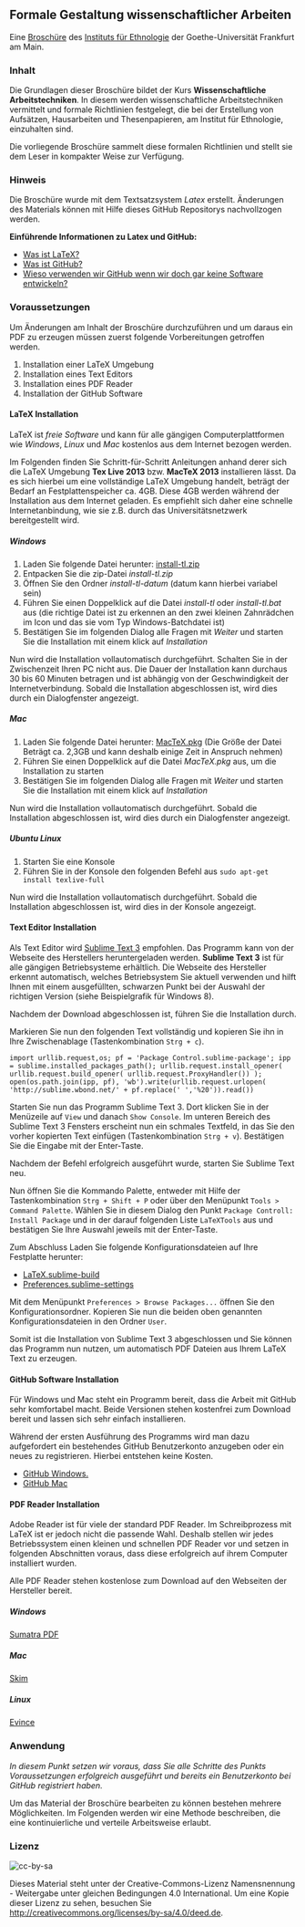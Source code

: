 ## Formale Gestaltung wissenschaftlicher Arbeiten

Eine [Broschüre](http://www2.uni-frankfurt.de/45426646/Broschuere-Wissenschaftliches-Arbeiten.pdf) des [Instituts für Ethnologie](http://www2.uni-frankfurt.de/42991918/ie) der Goethe-Universität Frankfurt am Main.

### Inhalt
Die Grundlagen dieser Broschüre bildet der Kurs **Wissenschaftliche Arbeitstechniken**. In diesem werden wissenschaftliche Arbeitstechniken vermittelt und formale Richtlinien festgelegt, die bei der Erstellung von Aufsätzen, Hausarbeiten und Thesenpapieren, am Institut für Ethnologie, einzuhalten sind.

Die vorliegende Broschüre sammelt diese formalen Richtlinien und stellt sie dem Leser in kompakter Weise zur Verfügung. 

### Hinweis
Die Broschüre wurde mit dem Textsatzsystem _Latex_ erstellt. Änderungen des Materials können mit Hilfe dieses GitHub Repositorys nachvollzogen werden. 

**Einführende Informationen zu Latex und GitHub:**

* [Was ist LaTeX?](https://de.wikipedia.org/wiki/LaTeX)
* [Was ist GitHub?](http://t3n.de/news/eigentlich-github-472886/)
* [Wieso verwenden wir GitHub wenn wir doch gar keine Software entwickeln?](http://www.schlosser.info/git-latex-versionieren/)

### Voraussetzungen
Um Änderungen am Inhalt der Broschüre durchzuführen und um daraus ein PDF zu erzeugen müssen zuerst folgende Vorbereitungen getroffen werden.

1. Installation einer LaTeX Umgebung
2. Installation eines Text Editors 
3. Installation eines PDF Reader
4. Installation der GitHub Software

#### LaTeX Installation
LaTeX ist *freie Software* und kann für alle gängigen Computerplattformen wie *Windows*, *Linux* und *Mac* kostenlos aus dem Internet bezogen werden.

Im Folgenden finden Sie Schritt-für-Schritt Anleitungen anhand derer sich die LaTeX Umgebung **Tex Live 2013**  bzw. **MacTeX 2013** installieren lässt. Da es sich hierbei um eine vollständige LaTeX Umgebung handelt, beträgt der Bedarf an Festplattenspeicher ca. 4GB. Diese 4GB werden während der Installation aus dem Internet geladen. Es empfiehlt sich daher eine schnelle Internetanbindung, wie sie z.B. durch das Universitätsnetzwerk bereitgestellt wird.

##### Windows

1. Laden Sie folgende Datei herunter: [install-tl.zip](http://mirror.ctan.org/systems/texlive/tlnet/install-tl.zip)
2. Entpacken Sie die zip-Datei *install-tl.zip*
3. Öffnen Sie den Ordner *install-tl-datum* (datum kann hierbei variabel sein)
4. Führen Sie einen Doppelklick auf die Datei *install-tl* oder *install-tl.bat* aus (die richtige Datei ist zu erkennen an den zwei kleinen Zahnrädchen im Icon und das sie vom Typ Windows-Batchdatei ist)
5. Bestätigen Sie im folgenden Dialog alle Fragen mit *Weiter* und starten Sie die Installation mit einem klick auf *Installation*

Nun wird die Installation vollautomatisch durchgeführt. Schalten Sie in der Zwischenzeit Ihren PC nicht aus. Die Dauer der Installation kann durchaus 30 bis 60 Minuten betragen und ist abhängig von der Geschwindigkeit der Internetverbindung. Sobald die Installation abgeschlossen ist, wird dies durch ein Dialogfenster angezeigt.

##### Mac

1. Laden Sie folgende Datei herunter: [MacTeX.pkg](http://mirror.ctan.org/systems/mac/mactex/MacTeX.pkg) (Die Größe der Datei Beträgt ca. 2,3GB und kann deshalb einige Zeit in Anspruch nehmen)
2. Führen Sie einen Doppelklick auf die Datei *MacTeX.pkg* aus, um die Installation zu starten
3. Bestätigen Sie im folgenden Dialog alle Fragen mit *Weiter* und starten Sie die Installation mit einem klick auf *Installation*

Nun wird die Installation vollautomatisch durchgeführt. Sobald die Installation abgeschlossen ist, wird dies durch ein Dialogfenster angezeigt.

##### Ubuntu Linux

1. Starten Sie eine Konsole
2. Führen Sie in der Konsole den folgenden Befehl aus `sudo apt-get install texlive-full`

Nun wird die Installation vollautomatisch durchgeführt. Sobald die Installation abgeschlossen ist, wird dies in der Konsole angezeigt.

#### Text Editor Installation

Als Text Editor wird [Sublime Text 3](http://www.sublimetext.com/3) empfohlen. Das Programm kann von der Webseite des Herstellers heruntergeladen werden. **Sublime Text 3** ist für alle gängigen Betriebsysteme erhältlich. Die Webseite des Hersteller erkennt automatisch, welches Betriebsystem Sie aktuell verwenden und hilft Ihnen mit einem ausgefüllten, schwarzen Punkt bei der Auswahl der richtigen Version (siehe Beispielgrafik für Windows 8).

Nachdem der Download abgeschlossen ist, führen Sie die Installation durch.

Markieren Sie nun den folgenden Text vollständig und kopieren Sie ihn in Ihre Zwischenablage (Tastenkombination `Strg + c`).

    import urllib.request,os; pf = 'Package Control.sublime-package'; ipp = sublime.installed_packages_path(); urllib.request.install_opener( urllib.request.build_opener( urllib.request.ProxyHandler()) ); open(os.path.join(ipp, pf), 'wb').write(urllib.request.urlopen( 'http://sublime.wbond.net/' + pf.replace(' ','%20')).read())

Starten Sie nun das Programm Sublime Text 3. Dort klicken Sie in der Menüzeile auf `View` und danach `Show Console`. Im unteren Bereich des Sublime Text 3 Fensters erscheint nun ein schmales Textfeld, in das Sie den vorher kopierten Text einfügen (Tastenkombination `Strg + v`). Bestätigen Sie die Eingabe mit der Enter-Taste.

Nachdem der Befehl erfolgreich ausgeführt wurde, starten Sie Sublime Text neu.

Nun öffnen Sie die Kommando Palette, entweder mit Hilfe der Tastenkombination `Strg + Shift + P` oder über den Menüpunkt `Tools > Command Palette`. Wählen Sie in diesem Dialog den Punkt `Package Controll: Install Package` und in der darauf folgenden Liste `LaTeXTools` aus und bestätigen Sie Ihre Auswahl jeweils mit der Enter-Taste.

Zum Abschluss Laden Sie folgende Konfigurationsdateien auf Ihre Festplatte herunter:

* [LaTeX.sublime-build](https://gist.github.com/oliverh855/1ba49d75f2b4e21246b3/raw/b6c6e0405340e272e56c5a8882f2f0b9a925aaab/LaTeX.sublime-build)
* [Preferences.sublime-settings](https://gist.github.com/oliverh855/1ba49d75f2b4e21246b3/raw/35fe6df31ec1914b9f75173a8cee5ec08a536ff2/Preferences.sublime-settings)

Mit dem Menüpunkt `Preferences > Browse Packages...` öffnen Sie den Konfigurationsordner. Kopieren Sie nun die beiden oben genannten Konfigurationsdateien in den Ordner `User`.

Somit ist die Installation von Sublime Text 3 abgeschlossen und Sie können das Programm nun nutzen, um automatisch PDF Dateien aus Ihrem LaTeX Text zu erzeugen.

#### GitHub Software Installation

Für Windows und Mac steht ein Programm bereit, dass die Arbeit mit GitHub sehr komfortabel macht. Beide Versionen stehen kostenfrei zum Download bereit und lassen sich sehr einfach installieren.

Während der ersten Ausführung des Programms wird man dazu aufgefordert ein bestehendes GitHub Benutzerkonto anzugeben oder ein neues zu registrieren. Hierbei entstehen keine Kosten.

* [GitHub Windows.](http://windows.github.com/)
* [GitHub Mac](http://mac.github.com/)

#### PDF Reader Installation

Adobe Reader ist für viele der standard PDF Reader. Im Schreibprozess mit LaTeX ist er jedoch nicht die passende Wahl. Deshalb stellen wir jedes Betriebssystem einen kleinen und schnellen PDF Reader vor und setzen in folgenden Abschnitten voraus, dass diese erfolgreich auf ihrem Computer installiert wurden.

Alle PDF Reader stehen kostenlose zum Download auf den Webseiten der Hersteller bereit.

##### Windows

[Sumatra PDF](http://blog.kowalczyk.info/software/sumatrapdf/)

##### Mac

[Skim](http://skim-app.sourceforge.net/)

##### Linux

[Evince](https://projects.gnome.org/evince/)

### Anwendung

*In diesem Punkt setzen wir voraus, dass Sie alle Schritte des Punkts Voraussetzungen erfolgreich ausgeführt und bereits ein Benutzerkonto bei GitHub registriert haben.*

Um das Material der Broschüre bearbeiten zu können bestehen mehrere Möglichkeiten. Im Folgenden werden wir eine Methode beschreiben, die eine kontinuierliche und verteile Arbeitsweise erlaubt.

### Lizenz 
![cc-by-sa](http://i.creativecommons.org/l/by-sa/4.0/80x15.png)

Dieses Material steht unter der Creative-Commons-Lizenz Namensnennung - Weitergabe unter gleichen Bedingungen 4.0 International. Um eine Kopie dieser Lizenz zu sehen, besuchen Sie http://creativecommons.org/licenses/by-sa/4.0/deed.de.
